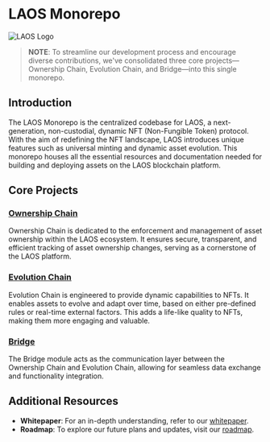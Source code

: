 # LAOS Monorepo

![LAOS Logo](https://static.wixstatic.com/media/d45ec5_c4a74c9dd6904a7690244e066a3b9c93~mv2.jpg/v1/fill/w_1905,h_1052,al_c,q_90,usm_0.66_1.00_0.01,enc_auto/d45ec5_c4a74c9dd6904a7690244e066a3b9c93~mv2.jpg)

> **NOTE**: To streamline our development process and encourage diverse contributions, we've consolidated three core projects—Ownership Chain, Evolution Chain, and Bridge—into this single monorepo.

## Introduction

The LAOS Monorepo is the centralized codebase for LAOS, a next-generation, non-custodial, dynamic NFT (Non-Fungible Token) protocol. With the aim of redefining the NFT landscape, LAOS introduces unique features such as universal minting and dynamic asset evolution. This monorepo houses all the essential resources and documentation needed for building and deploying assets on the LAOS blockchain platform.

## Core Projects

### [Ownership Chain](./ownership-chain/)

Ownership Chain is dedicated to the enforcement and management of asset ownership within the LAOS ecosystem. It ensures secure, transparent, and efficient tracking of asset ownership changes, serving as a cornerstone of the LAOS platform.

### [Evolution Chain](./evolution-chain/)

Evolution Chain is engineered to provide dynamic capabilities to NFTs. It enables assets to evolve and adapt over time, based on either pre-defined rules or real-time external factors. This adds a life-like quality to NFTs, making them more engaging and valuable.

### [Bridge](./bridge/)

The Bridge module acts as the communication layer between the Ownership Chain and Evolution Chain, allowing for seamless data exchange and functionality integration.

## Additional Resources

- **Whitepaper**: For an in-depth understanding, refer to our [whitepaper](https://github.com/freeverseio/laos-whitepaper/blob/main/laos.pdf).
- **Roadmap**: To explore our future plans and updates, visit our [roadmap](https://github.com/freeverseio/laos-roadmap).
